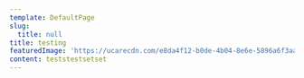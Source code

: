 ```yaml
---
template: DefaultPage
slug:
  title: null
title: testing
featuredImage: 'https://ucarecdn.com/e8da4f12-b0de-4b04-8e6e-5896a6f3aa28/'
content: teststestsetset
---
```


